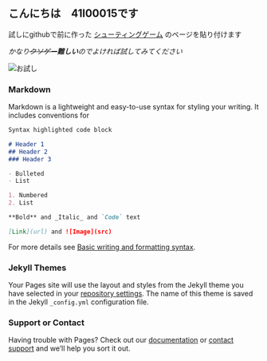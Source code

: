## こんにちは　41l00015です

試しにgithubで前に作った [シューティングゲーム](https://nakayamahiroto.github.io/) のページを貼り付けます

*かなり~~クソゲー~~**難しい**のでよければ試してみてください*

![お試し](https://pbs.twimg.com/media/FQ3sRUYakAYAfso?format=png&name=small)

### Markdown

Markdown is a lightweight and easy-to-use syntax for styling your writing. It includes conventions for

```markdown
Syntax highlighted code block

# Header 1
## Header 2
### Header 3

- Bulleted
- List

1. Numbered
2. List

**Bold** and _Italic_ and `Code` text

[Link](url) and ![Image](src)
```

For more details see [Basic writing and formatting syntax](https://docs.github.com/en/github/writing-on-github/getting-started-with-writing-and-formatting-on-github/basic-writing-and-formatting-syntax).

### Jekyll Themes

Your Pages site will use the layout and styles from the Jekyll theme you have selected in your [repository settings](https://github.com/nakayamahiroto/20220422/settings/pages). The name of this theme is saved in the Jekyll `_config.yml` configuration file.

### Support or Contact

Having trouble with Pages? Check out our [documentation](https://docs.github.com/categories/github-pages-basics/) or [contact support](https://support.github.com/contact) and we’ll help you sort it out.

